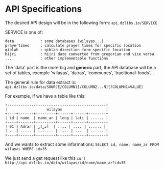 API Specifications
===========================

The desired API design will be in the following form: `api.dzlibs.io/SERVICE`

SERVICE is one of:

    data            : some databases (wilayas...)
    prayertimes     : calculate prayer times for specific location
    qiblah          : qiblah direction form specific location
    hijri           : hijri date converted from gregorian and vice versa
    ...             : other implementable functions


The 'data' part is the more big and **generic** part, the API database will be a set of tables, exemple 'wilayas', 'dairas', 'communes', 'traditional-foods'...

The general rule for data extract is: `api.dzlibs.io/data/SOURCE/COLUMN1[/COLUMN2...N][?COLUMN1=VALUE]`

For exemple, if we have a table like this:

    +---------------------------------------------+
    |                  wilayas                    |
    +----+-------+---------+------+------+--------+
    | id | name  | name_ar | long | lati | ...... |
    +----+-------+---------+------+------+--------+
    | 01 | Adrar | أدرار  | .... | .... | ...... |
    | .. | ..... | ....... | .... | .... | ...... |
    +----+-------+---------+------+------+--------+


And we wants to extract some informations: `SELECT id, name, name_ar FROM wilayas WHERE id=35`

We just send a get request like this `curl http://api.dzlibs.io/data/wilayas/id/name/name_ar?id=35`
